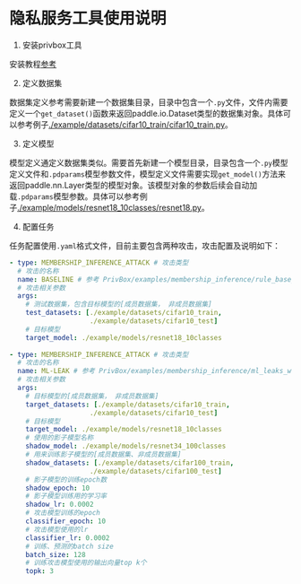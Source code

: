 # 隐私服务工具使用说明

1. 安装privbox工具
   
安装教程[参考](../../PrivBox/README_cn.md###安装)

2. 定义数据集
   
数据集定义参考需要新建一个数据集目录，目录中包含一个`.py`文件，文件内需要定义一个`get_dataset()`函数来返回paddle.io.Dataset类型的数据集对象。具体可以参考例子[./example/datasets/cifar10_train/cifar10_train.py](./example/datasets/cifar10_train/cifar10_train.py)。

3. 定义模型
   
模型定义通定义数据集类似。需要首先新建一个模型目录，目录包含一个`.py`模型定义文件和`.pdparams`模型参数文件，模型定义文件需要实现`get_model()`方法来返回paddle.nn.Layer类型的模型对象。该模型对象的参数后续会自动加载`.pdparams`模型参数。具体可以参考例子[./example/models/resnet18_10classes/resnet18.py](./example/models/resnet18_10classes/resnet18.py)。

4. 配置任务
   
任务配置使用`.yaml`格式文件，目前主要包含两种攻击，攻击配置及说明如下：
```yaml
- type: MEMBERSHIP_INFERENCE_ATTACK # 攻击类型
  # 攻击的名称
  name: BASELINE # 参考 PrivBox/examples/membership_inference/rule_base_with_cifar10/README_cn.md 的攻击说明
  # 攻击相关参数
  args:           
    # 测试数据集，包含目标模型的[成员数据集， 非成员数据集]
    test_datasets: [./example/datasets/cifar10_train,
                    ./example/datasets/cifar10_test]
    # 目标模型
    target_model: ./example/models/resnet18_10classes
    
- type: MEMBERSHIP_INFERENCE_ATTACK # 攻击类型
  # 攻击的名称
  name: ML-LEAK # 参考 PrivBox/examples/membership_inference/ml_leaks_with_cifar10_cifar100/README_cn.md 的攻击说明
  # 攻击相关参数
  args:           
    # 目标模型的[成员数据集， 非成员数据集]
    target_datasets: [./example/datasets/cifar10_train,
                    ./example/datasets/cifar10_test]
    # 目标模型
    target_model: ./example/models/resnet18_10classes
    # 使用的影子模型名称
    shadow_model: ./example/models/resnet34_100classes
    # 用来训练影子模型的[成员数据集、非成员数据集]
    shadow_datasets: [./example/datasets/cifar100_train,
                    ./example/datasets/cifar100_test]
    # 影子模型的训练epoch数
    shadow_epoch: 10
    # 影子模型训练用的学习率
    shadow_lr: 0.0002
    # 攻击模型训练的epoch
    classifier_epoch: 10
    # 攻击模型使用的lr
    classifier_lr: 0.0002
    # 训练、预测的batch size
    batch_size: 128
    # 训练攻击模型使用的输出向量top k个
    topk: 3

```